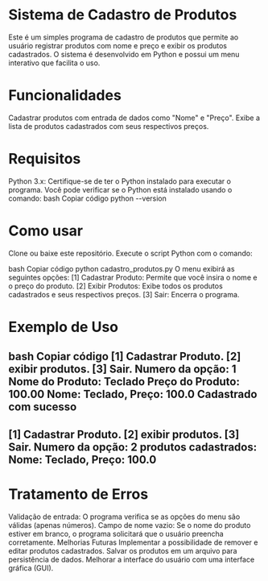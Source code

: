 # Sistema de Cadastro de Produtos
Este é um simples programa de cadastro de produtos que permite ao usuário registrar produtos com nome e preço e exibir os produtos cadastrados. O sistema é desenvolvido em Python e possui um menu interativo que facilita o uso.

# Funcionalidades
Cadastrar produtos com entrada de dados como "Nome" e "Preço".
Exibe a lista de produtos cadastrados com seus respectivos preços.

# Requisitos
Python 3.x: Certifique-se de ter o Python instalado para executar o programa. Você pode verificar se o Python está instalado usando o comando:
bash
Copiar código
python --version

# Como usar
Clone ou baixe este repositório.
Execute o script Python com o comando:

bash
Copiar código
python cadastro_produtos.py
O menu exibirá as seguintes opções:
[1] Cadastrar Produto: Permite que você insira o nome e o preço do produto.
[2] Exibir Produtos: Exibe todos os produtos cadastrados e seus respectivos preços.
[3] Sair: Encerra o programa.

# Exemplo de Uso
bash
Copiar código
[1] Cadastrar Produto. [2] exibir produtos. [3] Sair.
Numero da opção: 1
Nome do Produto: Teclado
Preço do Produto: 100.00
Nome: Teclado, Preço: 100.0
Cadastrado com sucesso
------------------------------------------------------------
[1] Cadastrar Produto. [2] exibir produtos. [3] Sair.
Numero da opção: 2
produtos cadastrados:
Nome: Teclado, Preço: 100.0
------------------------------------------------------------
# Tratamento de Erros
Validação de entrada: O programa verifica se as opções do menu são válidas (apenas números).
Campo de nome vazio: Se o nome do produto estiver em branco, o programa solicitará que o usuário preencha corretamente.
Melhorias Futuras
Implementar a possibilidade de remover e editar produtos cadastrados.
Salvar os produtos em um arquivo para persistência de dados.
Melhorar a interface do usuário com uma interface gráfica (GUI).